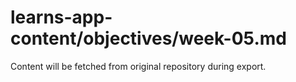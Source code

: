# learns-app-content/objectives/week-05.md

Content will be fetched from original repository during export.